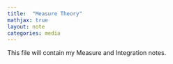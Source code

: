 ```yaml
---
title:  "Measure Theory"
mathjax: true
layout: note
categories: media
---
```



This file will contain my Measure and Integration notes.
